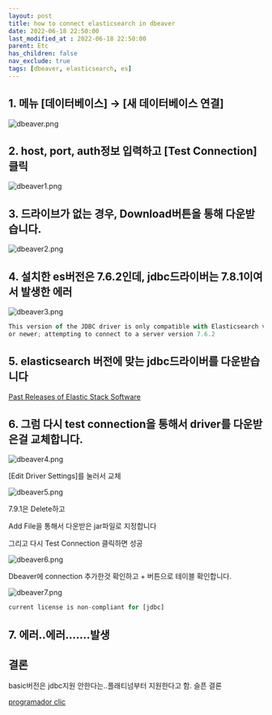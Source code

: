 ```yaml
---
layout: post
title: how to connect elasticsearch in dbeaver
date: 2022-06-18 22:50:00
last_modified_at : 2022-06-18 22:50:00
parent: Etc
has_children: false
nav_exclude: true
tags: [dbeaver, elasticsearch, es]
---
```


## 1. 메뉴 [데이터베이스] → [새 데이터베이스 연결]

![dbeaver.png](../img/dbeaver/dbeaver.png)

## 2. host, port, auth정보 입력하고 [Test Connection] 클릭

![dbeaver1.png](../img/dbeaver/dbeaver1.png)

## 3. 드라이브가 없는 경우, Download버튼을 통해 다운받습니다.

![dbeaver2.png](../img/dbeaver/dbeaver2.png)

## 4. 설치한 es버전은 7.6.2인데, jdbc드라이버는 7.8.1이여서 발생한 에러

![dbeaver3.png](../img/dbeaver/dbeaver3.png)

```jsx
This version of the JDBC driver is only compatible with Elasticsearch version 7.9 
or newer; attempting to connect to a server version 7.6.2
```


## 5. elasticsearch 버전에 맞는 jdbc드라이버를 다운받습니다

[Past Releases of Elastic Stack Software](https://www.elastic.co/kr/downloads/past-releases#jdbc-client)

## 6. 그럼 다시 test connection을 통해서 driver를 다운받은걸 교체합니다.

![dbeaver4.png](../img/dbeaver/dbeaver4.png)


[Edit Driver Settings]를 눌러서 교체

![dbeaver5.png](../img/dbeaver/dbeaver5.png)

7.9.1은 Delete하고

Add File을 통해서 다운받은 jar파일로 지정합니다

그리고 다시 Test Connection 클릭하면 성공

![dbeaver6.png](../img/dbeaver/dbeaver6.png)

Dbeaver에 connection 추가한것 확인하고 + 버튼으로 테이블 확인합니다.

![dbeaver7.png](../img/dbeaver/dbeaver7.png)

```jsx
current license is non-compliant for [jdbc]
```

## 7. 에러..에러.......발생

## 결론
basic버전은 jdbc지원 안한다는..플래티넘부터 지원한다고 함. 
슬픈 결론

[programador clic](https://programmerclick.com/article/77401800833/)